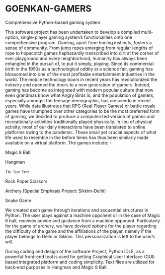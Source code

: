 # GOENKAN-GAMERS
Comprehensive Python-based gaming system

This software project has been undertaken to develop a compiled multi-option, single-player gaming system’s functionalities onto one comprehensive program. 
Gaming, apart from honing instincts, fosters a sense of community. From jump ropes emerging from regular lengths of rope to hopscotch games haphazardly transcribed into dirt at the corner of ever playground and every neighborhood, humanity has always been entangled in the pursuit of, to put it simply, playing. Since its commercial birth in the 1950s as a technological oddity at a science fair, gaming has blossomed into one of the most profitable entertainment industries in the world.
The mobile technology boom in recent years has revolutionized the industry and opened the doors to a new generation of gamers. Indeed, gaming has become so integrated with modern popular culture that now even grandmas know what Angry Birds is, and the population of gamers, especially amongst the teenage demographic, has crescendo in recent years. 
While data illustrates that RPG (Real Player Games) or battle royale games have triumphed over other categories to be the most preferred form of gaming, we decided to produce a computerized version of games and recreationally activities traditionally played physically. In lieu of physical activity, most of our daily interactions have been translated to online platforms owing to the pandemic. These small yet crucial aspects of what life used to resemble in the before times has thus been similarly made available on a virtual platform. The games include: -

Magic 8 Ball 

Hangman

Tic Tac Toe

Rock Paper Scissors 

Archery (Special Emphasis Project: Sikkim-Delhi) 

Snake Game


We created each game through iterations and sequential structures in Python. The user plays against a machine opponent or in the case of Magic 8 ball, receives advice and guidance from a machine opponent. Particularly for the game of archery, we have devised options for the player regarding the difficulty of the game and the affiliations of the player, namely if the player belongs to Delhi or Sikkim. This personalization is left to the user’s will. 

During coding and design of the software Project, Python IDLE, as a powerful front-end tool is used for getting Graphical User Interface (GUI) based integrated platform and coding simplicity. Text files are utilized for back-end purposes in Hangman and Magic 8 Ball. 
